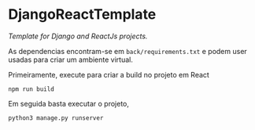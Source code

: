 # DjangoReactTemplate

*Template for Django and ReactJs projects.*


As dependencias encontram-se em `back/requirements.txt` e podem user usadas para criar um ambiente virtual.

Primeiramente, execute para criar a build no projeto em React


```
npm run build
```

Em seguida basta executar o projeto,

```
python3 manage.py runserver
```
